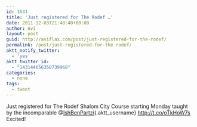 ```yaml
---
id: 1641
title: 'Just registered for The Rodef …'
date: 2011-12-03T21:48:40+00:00
author: Avi
layout: post
guid: http://aviflax.com/post/just-registered-for-the-rodef/
permalink: /post/just-registered-for-the-rodef/
aktt_notify_twitter:
  - 'yes'
aktt_twitter_id:
  - "143144656358739968"
categories:
  - none
tags:
  - tweet
---
```

Just registered for The Rodef Shalom City Course starting Monday taught by the incomparable @[IshBenPartzi](http://twitter.com/IshBenPartzi){.aktt_username} <a href="http://t.co/oTkHoW7s" rel="nofollow">http://t.co/oTkHoW7s</a> Excited!